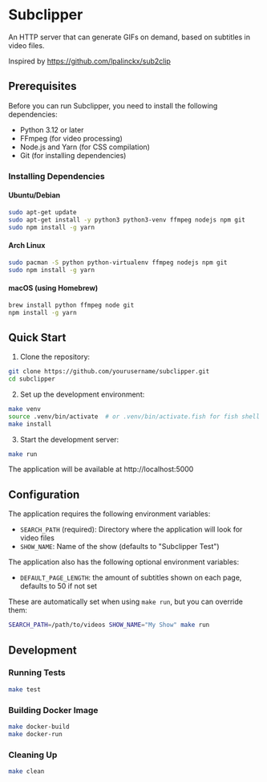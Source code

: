 # Subclipper

An HTTP server that can generate GIFs on demand, based on subtitles in video files.

Inspired by https://github.com/lpalinckx/sub2clip

## Prerequisites

Before you can run Subclipper, you need to install the following dependencies:

- Python 3.12 or later
- FFmpeg (for video processing)
- Node.js and Yarn (for CSS compilation)
- Git (for installing dependencies)

### Installing Dependencies

#### Ubuntu/Debian
```bash
sudo apt-get update
sudo apt-get install -y python3 python3-venv ffmpeg nodejs npm git
sudo npm install -g yarn
```

#### Arch Linux
```bash
sudo pacman -S python python-virtualenv ffmpeg nodejs npm git
sudo npm install -g yarn
```

#### macOS (using Homebrew)
```bash
brew install python ffmpeg node git
npm install -g yarn
```

## Quick Start

1. Clone the repository:
```bash
git clone https://github.com/yourusername/subclipper.git
cd subclipper
```

2. Set up the development environment:
```bash
make venv
source .venv/bin/activate  # or .venv/bin/activate.fish for fish shell
make install
```

3. Start the development server:
```bash
make run
```

The application will be available at http://localhost:5000

## Configuration

The application requires the following environment variables:

- `SEARCH_PATH` (required): Directory where the application will look for video files
- `SHOW_NAME`: Name of the show (defaults to "Subclipper Test")

The application also has the following optional environment variables:
- `DEFAULT_PAGE_LENGTH`: the amount of subtitles shown on each page, defaults to 50 if not set

These are automatically set when using `make run`, but you can override them:

```bash
SEARCH_PATH=/path/to/videos SHOW_NAME="My Show" make run
```

## Development

### Running Tests
```bash
make test
```

### Building Docker Image
```bash
make docker-build
make docker-run
```

### Cleaning Up
```bash
make clean
```
